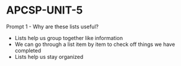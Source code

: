 # APCSP-UNIT-5



Prompt 1 - Why are these lists useful?

- Lists help us group together like information
- We can go through a list item by item to check off things we have completed
- Lists help us stay organized
